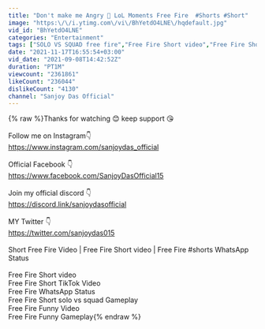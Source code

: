 ```yaml
---
title: "Don't make me Angry 🤣 LoL Moments Free Fire  #Shorts #Short"
image: "https:\/\/i.ytimg.com\/vi\/BhYetdO4LNE\/hqdefault.jpg"
vid_id: "BhYetdO4LNE"
categories: "Entertainment"
tags: ["SOLO VS SQUAD free fire","Free Fire Short video","Free Fire Short TikTok Video"]
date: "2021-11-17T16:55:54+03:00"
vid_date: "2021-09-08T14:42:52Z"
duration: "PT1M"
viewcount: "2361861"
likeCount: "236044"
dislikeCount: "4130"
channel: "Sanjoy Das Official"
---
```

{% raw %}Thanks for watching 😊 keep support 😘<br /><br />Follow me on Instagram👇<br /><a rel="nofollow" target="blank" href="https://www.instagram.com/sanjoydas_official">https://www.instagram.com/sanjoydas_official</a><br /><br />Official Facebook 👇<br /><a rel="nofollow" target="blank" href="https://www.facebook.com/SanjoyDasOfficial15">https://www.facebook.com/SanjoyDasOfficial15</a><br /><br />Join my official discord 👇<br /><a rel="nofollow" target="blank" href="https://discord.link/sanjoydasofficial">https://discord.link/sanjoydasofficial</a><br /><br />MY Twitter 👇<br /><a rel="nofollow" target="blank" href="https://twitter.com/sanjoydas015">https://twitter.com/sanjoydas015</a><br /><br /> Short Free Fire Video | Free Fire Short video | Free Fire #shorts WhatsApp Status<br /><br />Free Fire Short video<br />Free Fire Short TikTok Video<br />Free Fire WhatsApp Status<br />Free Fire Short solo vs squad Gameplay<br /> Free Fire Funny Video<br /> Free Fire Funny Gameplay{% endraw %}
